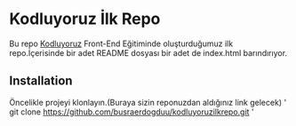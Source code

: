 # Kodluyoruz İlk Repo
Bu repo [Kodluyoruz](https://kodluyoruz.org/) Front-End Eğitiminde oluşturduğumuz ilk repo.İçerisinde bir adet README dosyası bir adet de index.html barındırıyor.
## Installation
Öncelikle projeyi klonlayın.(Buraya sizin reponuzdan aldığınız link gelecek)
'
git clone https://github.com/busraerdogduu/kodluyoruzilkrepo.git
'
